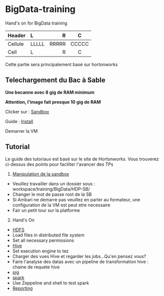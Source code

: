 # BigData-training
Hand's on for BigData training

| Header   | L      | R      | C
| ---      | :---   | ---:   | :---:
| Cellule  | LLLLL  | RRRRR  | CCCCC
| Cell     | L      | R      | C

Cette partie sera principalement basé sur hortonworks

## Telechargement du Bac à Sable

**Une becanne avec 8 gig de RAM minimum**

**Attention, l'image fait presque 10 gig de RAM**

Clicker sur : [Sandbox](https://fr.hortonworks.com/downloads/#sandbox)

Guide : [Install](https://fr.hortonworks.com/tutorial/sandbox-deployment-and-install-guide/)

Demarrer la VM

## Tutorial

Le guide des tutoriaux est basé sur le site de Hortonworks.
Vous trouverez ci-dessus des points pour faciliter l'avancer des TPs

1. [Manipulation de la sandbox](https://fr.hortonworks.com/tutorial/learning-the-ropes-of-the-hortonworks-sandbox/)

- Veuillez travailler dans un dossier sous :
workspace/training/BigData/HDP-SB/
- Changer le mot de passe root de la SB
- Si Ambari ne demarre pas veuillez en parler au formateur, une configuration de la VM est peut etre necessaire
- Fair un petit tour sur la platforme


2. Hand's On

- [HDFS](https://fr.hortonworks.com/tutorial/hadoop-tutorial-getting-started-with-hdp/section/2/)
- Load files in distributed file system
- Set all necessary permissions
- [Hive](https://fr.hortonworks.com/tutorial/hadoop-tutorial-getting-started-with-hdp/section/3/)
- Set execution engine to tez
- Charger des vues Hive et regarder les jobs...Qu'en pensez vous?
- Faire l'analyse des datas avec un pipeline de transformation hive : chaine de requete hive
- [pig](https://fr.hortonworks.com/tutorial/hadoop-tutorial-getting-started-with-hdp/section/4/)
- [spark](https://fr.hortonworks.com/tutorial/hadoop-tutorial-getting-started-with-hdp/section/5/)
- Use Zeppeline and shell to test spark
- [Reporting](https://fr.hortonworks.com/tutorial/hadoop-tutorial-getting-started-with-hdp/section/6/)









